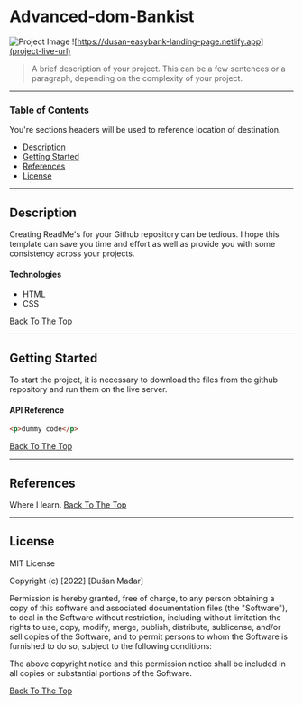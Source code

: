 # Advanced-dom-Bankist

![Project Image](project-image-url)
![https://dusan-easybank-landing-page.netlify.app](project-live-url)

> A brief description of your project. This can be a few sentences or a paragraph, depending on the complexity of your project.

---

### Table of Contents

You're sections headers will be used to reference location of destination.

- [Description](#description)
- [Getting Started](#getting-started)
- [References](#references)
- [License](#license)

---

## Description

Creating ReadMe's for your Github repository can be tedious. I hope this template can save you time and effort as well as provide you with some consistency across your projects.

#### Technologies

- HTML
- CSS

[Back To The Top](#advanced-dom-bankist)

---

## Getting Started

To start the project, it is necessary to download the files from the github repository and run them on the live server.

#### API Reference

```html
<p>dummy code</p>
```

[Back To The Top](#advanced-dom-bankist)

---

## References

Where I learn.
[Back To The Top](#advanced-dom-bankist)

---

## License

MIT License

Copyright (c) [2022] [Dušan Mađar]

Permission is hereby granted, free of charge, to any person obtaining a copy
of this software and associated documentation files (the "Software"), to deal
in the Software without restriction, including without limitation the rights
to use, copy, modify, merge, publish, distribute, sublicense, and/or sell
copies of the Software, and to permit persons to whom the Software is
furnished to do so, subject to the following conditions:

The above copyright notice and this permission notice shall be included in all
copies or substantial portions of the Software.

[Back To The Top](#advanced-dom-bankist)
